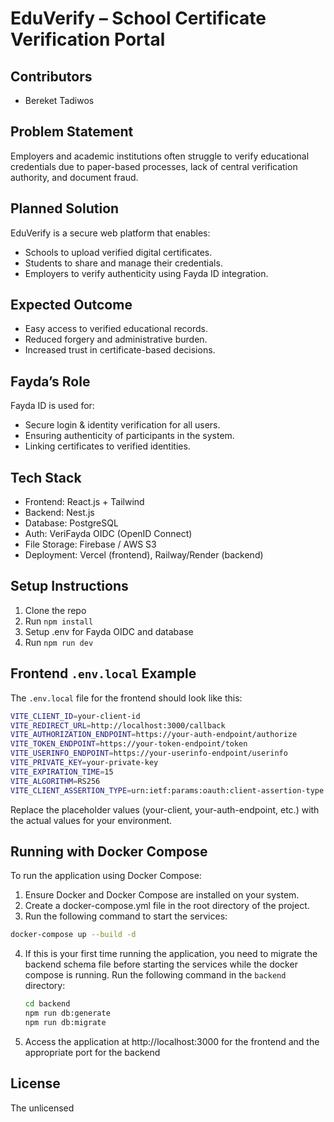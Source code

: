 # EduVerify – School Certificate Verification Portal

## Contributors

- Bereket Tadiwos

## Problem Statement

Employers and academic institutions often struggle to verify educational credentials due to paper-based processes, lack of central verification authority, and document fraud.

## Planned Solution

EduVerify is a secure web platform that enables:

- Schools to upload verified digital certificates.
- Students to share and manage their credentials.
- Employers to verify authenticity using Fayda ID integration.

## Expected Outcome

- Easy access to verified educational records.
- Reduced forgery and administrative burden.
- Increased trust in certificate-based decisions.

## Fayda’s Role

Fayda ID is used for:

- Secure login & identity verification for all users.
- Ensuring authenticity of participants in the system.
- Linking certificates to verified identities.

## Tech Stack

- Frontend: React.js + Tailwind
- Backend: Nest.js
- Database: PostgreSQL
- Auth: VeriFayda OIDC (OpenID Connect)
- File Storage: Firebase / AWS S3
- Deployment: Vercel (frontend), Railway/Render (backend)

## Setup Instructions

1. Clone the repo
2. Run `npm install`
3. Setup .env for Fayda OIDC and database
4. Run `npm run dev`

## Frontend `.env.local` Example

The `.env.local` file for the frontend should look like this:

```bash
VITE_CLIENT_ID=your-client-id
VITE_REDIRECT_URL=http://localhost:3000/callback
VITE_AUTHORIZATION_ENDPOINT=https://your-auth-endpoint/authorize
VITE_TOKEN_ENDPOINT=https://your-token-endpoint/token
VITE_USERINFO_ENDPOINT=https://your-userinfo-endpoint/userinfo
VITE_PRIVATE_KEY=your-private-key
VITE_EXPIRATION_TIME=15
VITE_ALGORITHM=RS256
VITE_CLIENT_ASSERTION_TYPE=urn:ietf:params:oauth:client-assertion-type:jwt-bearer
```

Replace the placeholder values (your-client, your-auth-endpoint, etc.) with the actual values for your environment.

## Running with Docker Compose

To run the application using Docker Compose:

1. Ensure Docker and Docker Compose are installed on your system.
2. Create a docker-compose.yml file in the root directory of the project.
3. Run the following command to start the services:

```bash
docker-compose up --build -d
```

4. If this is your first time running the application, you need to migrate the backend schema file before starting the services while the docker compose is running. Run the following command in the `backend` directory:

   ```bash
   cd backend
   npm run db:generate
   npm run db:migrate
   ```

5. Access the application at http://localhost:3000 for the frontend and the appropriate port for the backend

## License

The unlicensed
